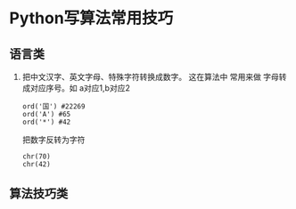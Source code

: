 # Python写算法常用技巧

## 语言类

1. 把中文汉字、英文字母、特殊字符转换成数字。 这在算法中 常用来做 字母转成对应序号。如 a对应1,b对应2
   ```
   ord('国') #22269
   ord('A') #65
   ord('*') #42
   ```
   把数字反转为字符
   ```
   chr(70)
   chr(42)
   ```

## 算法技巧类

